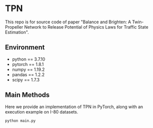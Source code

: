 # TPN

This repo is for source code of paper "Balance and Brighten: A Twin-Propeller Network to Release Potential of Physics Laws for Traffic State Estimation".

## Environment

- python == 3.7.10
- pytorch == 1.8.1
- numpy == 1.19.2
- pandas == 1.2.2
- scipy == 1.7.3

## Main Methods

Here we provide an implementation of TPN in PyTorch, along with an execution example on I-80 datasets.  
```python
python main.py
```





